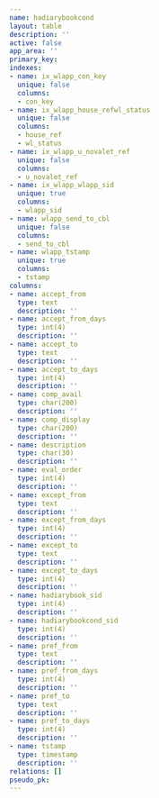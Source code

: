 ```yaml
---
name: hadiarybookcond
layout: table
description: ''
active: false
app_area: ''
primary_key: 
indexes:
- name: ix_wlapp_con_key
  unique: false
  columns:
  - con_key
- name: ix_wlapp_house_refwl_status
  unique: false
  columns:
  - house_ref
  - wl_status
- name: ix_wlapp_u_novalet_ref
  unique: false
  columns:
  - u_novalet_ref
- name: ix_wlapp_wlapp_sid
  unique: true
  columns:
  - wlapp_sid
- name: wlapp_send_to_cbl
  unique: false
  columns:
  - send_to_cbl
- name: wlapp_tstamp
  unique: true
  columns:
  - tstamp
columns:
- name: accept_from
  type: text
  description: ''
- name: accept_from_days
  type: int(4)
  description: ''
- name: accept_to
  type: text
  description: ''
- name: accept_to_days
  type: int(4)
  description: ''
- name: comp_avail
  type: char(200)
  description: ''
- name: comp_display
  type: char(200)
  description: ''
- name: description
  type: char(30)
  description: ''
- name: eval_order
  type: int(4)
  description: ''
- name: except_from
  type: text
  description: ''
- name: except_from_days
  type: int(4)
  description: ''
- name: except_to
  type: text
  description: ''
- name: except_to_days
  type: int(4)
  description: ''
- name: hadiarybook_sid
  type: int(4)
  description: ''
- name: hadiarybookcond_sid
  type: int(4)
  description: ''
- name: pref_from
  type: text
  description: ''
- name: pref_from_days
  type: int(4)
  description: ''
- name: pref_to
  type: text
  description: ''
- name: pref_to_days
  type: int(4)
  description: ''
- name: tstamp
  type: timestamp
  description: ''
relations: []
pseudo_pk: 
---
```


